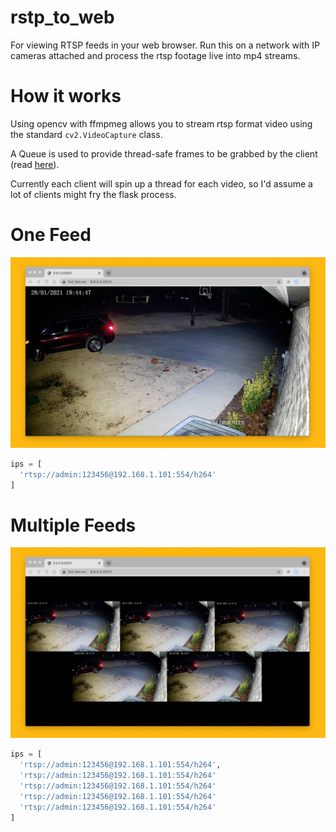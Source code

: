 # rstp_to_web
For viewing RTSP feeds in your web browser. Run this on a network with IP cameras attached and process the rtsp footage live into mp4 streams.

# How it works

Using opencv with ffmpmeg allows you to stream rtsp format video using the standard `cv2.VideoCapture` class.

A Queue is used to provide thread-safe frames to be grabbed by the client (read [here](https://docs.python.org/3/library/multiprocessing.html#pipes-and-queues)).

Currently each client will spin up a thread for each video, so I'd assume a lot of clients might fry the flask process.



# One Feed

<img src="images/one.png">

```python
ips = [
  'rtsp://admin:123456@192.168.1.101:554/h264'
]
```

# Multiple Feeds

<img src="images/five.png">

```python
ips = [
  'rtsp://admin:123456@192.168.1.101:554/h264',
  'rtsp://admin:123456@192.168.1.101:554/h264'
  'rtsp://admin:123456@192.168.1.101:554/h264'
  'rtsp://admin:123456@192.168.1.101:554/h264'
  'rtsp://admin:123456@192.168.1.101:554/h264'
]
```


